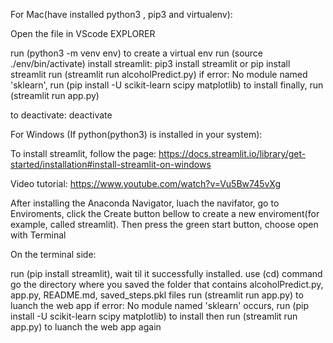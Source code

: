 For Mac(have installed python3 , pip3 and virtualenv):

Open the file in VScode EXPLORER

run (python3 -m venv env) to create a virtual env
run (source ./env/bin/activate)
install streamlit: pip3 install streamlit or pip install streamlit
run (streamlit run alcoholPredict.py)
if error: No module named 'sklearn', run (pip install -U scikit-learn scipy matplotlib) to install
finally, run (streamlit run app.py)

to deactivate: deactivate


For Windows (If python(python3) is installed in your system):

To install streamlit, follow the page: https://docs.streamlit.io/library/get-started/installation#install-streamlit-on-windows

Video tutorial: https://www.youtube.com/watch?v=Vu5Bw745vXg

After installing the Anaconda Navigator, luach the navifator, go to Enviroments, click the Create button bellow to create a new enviroment(for example, called streamlit).
Then press the green start button, choose open with Terminal

On the terminal side:

run (pip install streamlit), wait til it successfully installed.
use (cd) command go the directory where you saved the folder that contains alcoholPredict.py, app.py, README.md, saved_steps.pkl files
run (streamlit run app.py) to luanch the web app
if error: No module named 'sklearn' occurs, run (pip install -U scikit-learn scipy matplotlib) to install
then run (streamlit run app.py) to luanch the web app again

